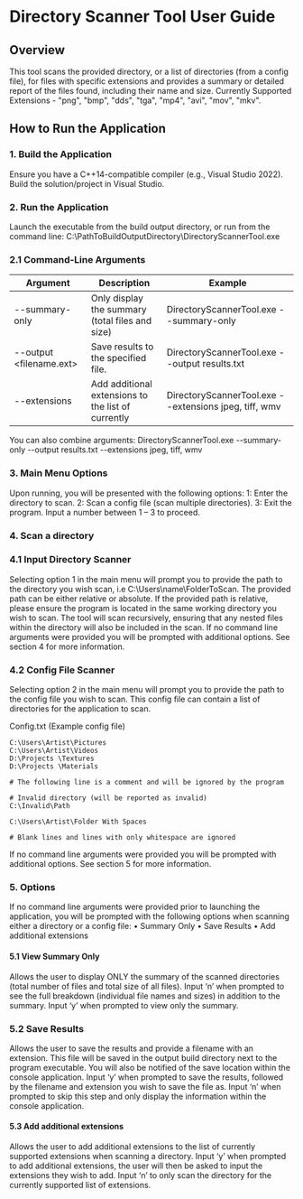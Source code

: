 # Directory Scanner Tool User Guide

## Overview

This tool scans the provided directory, or a list of directories (from a config file), for files with specific extensions and provides a summary or detailed report of the files found, including their name and size.
Currently Supported Extensions - "png", "bmp", "dds", "tga", "mp4", "avi", "mov", "mkv".

## How to Run the Application

### 1. Build the Application
Ensure you have a C++14-compatible compiler (e.g., Visual Studio 2022).
Build the solution/project in Visual Studio.

### 2. Run the Application
Launch the executable from the build output directory, or run from the command line:
C:\PathToBuildOutputDirectory\DirectoryScannerTool.exe

### 2.1 Command-Line Arguments

| Argument                   | Description                                         | Example                                               |
| -------------------------- | --------------------------------------------------- | ----------------------------------------------------- |
| --summary-only             | Only display the summary (total files and size)     | DirectoryScannerTool.exe --summary-only               |
| --output <filename.ext>    | Save results to the specified file.                 | DirectoryScannerTool.exe --output results.txt         |
|  --extensions              | Add additional extensions to the list of currently  | DirectoryScannerTool.exe --extensions jpeg, tiff, wmv |    |                            | supported extensions.                               |                                                       |

You can also combine arguments:
DirectoryScannerTool.exe --summary-only --output results.txt --extensions jpeg, tiff, wmv

### 3. Main Menu Options
Upon running, you will be presented with the following options:
1: Enter the directory to scan.
2: Scan a config file (scan multiple directories).
3: Exit the program.
Input a number between 1 – 3 to proceed.

### 4. Scan a directory

### 4.1 Input Directory Scanner
Selecting option 1 in the main menu will prompt you to provide the path to the directory you wish scan, i.e C:\Users\name\FolderToScan. 
The provided path can be either relative or absolute. If the provided path is relative, please ensure the program is located in the same working directory you wish to scan.
The tool will scan recursively, ensuring that any nested files within the directory will also be included in the scan.
If no command line arguments were provided you will be prompted with additional options. See section 4 for more information.

### 4.2 Config File Scanner
Selecting option 2 in the main menu will prompt you to provide the path to the config file you wish to scan. This config file can contain a list of directories for the application to scan.

Config.txt (Example config file)
```
C:\Users\Artist\Pictures
C:\Users\Artist\Videos
D:\Projects \Textures
D:\Projects \Materials

# The following line is a comment and will be ignored by the program

# Invalid directory (will be reported as invalid)
C:\Invalid\Path

C:\Users\Artist\Folder With Spaces

# Blank lines and lines with only whitespace are ignored

```
If no command line arguments were provided you will be prompted with additional options. See section 5 for more information.

### 5. Options
If no command line arguments were provided prior to launching the application, you will be prompted with the following options when scanning either a directory or a config file:
•	Summary Only
•	Save Results
•	Add additional extensions

#### 5.1 View Summary Only
Allows the user to display ONLY the summary of the scanned directories (total number of files and total size of all files).
Input ‘n’ when prompted to see the full breakdown (individual file names and sizes) in addition to the summary. 
Input ‘y’ when prompted to view only the summary.

### 5.2 Save Results
Allows the user to save the results and provide a filename with an extension. 
This file will be saved in the output build directory next to the program executable. 
You will also be notified of the save location within the console application. 
Input ‘y’ when prompted to save the results, followed by the filename and extension you wish to save the file as. 
Input ‘n’ when prompted to skip this step and only display the information within the console application.

#### 5.3 Add additional extensions
Allows the user to add additional extensions to the list of currently supported extensions when scanning a directory.
Input ‘y’ when prompted to add additional extensions, the user will then be asked to input the extensions they wish to add.
Input ‘n’ to only scan the directory for the currently supported list of extensions.

